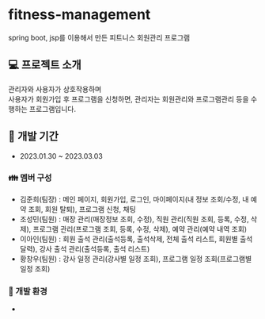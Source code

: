 # fitness-management
spring boot, jsp를 이용해서 만든 피트니스 회원관리 프로그램


## 💻 프로젝트 소개
관리자와 사용자가 상호작용하며
<br/>
사용자가 회원가입 후 프로그램을 신청하면, 관리자는 회원관리와 프로그램관리 등을 수행하는 프로그램입니다.
<br/>


## 📅 개발 기간
* 2023.01.30 ~ 2023.03.03


### 👪 멤버 구성
* 김준희(팀장) : 메인 페이지, 회원가입, 로그인, 마이페이지(내 정보 조회/수정, 내 예약 조회, 회원 탈퇴), 프로그램 신청, 채팅
* 조성민(팀원) : 매장 관리(매장정보 조회, 수정), 직원 관리(직원 조회, 등록, 수정, 삭제), 프로그램 관리(프로그램 조회, 등록, 수정, 삭제), 예약 관리(예약 내역 조회)
* 이아인(팀원) : 회원 출석 관리(출석등록, 출석삭제, 전체 출석 리스트, 회원별 출석 달력), 강사 출석 관리(출석등록, 출석 리스트) 
* 황창우(팀원) : 강사 일정 관리(강사별 일정 조회), 프로그램 일정 조회(프로그램별 일정 조회)

### 💾 개발 환경
*
